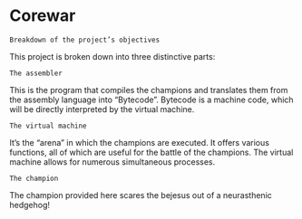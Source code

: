 # Corewar

    Breakdown of the project’s objectives
This project is broken down into three distinctive parts:

    The assembler 
This is the program that compiles the champions and translates
them from the assembly language into “Bytecode”. Bytecode
is a machine code, which will be directly interpreted by the virtual
machine.

    The virtual machine 
It’s the “arena” in which the champions are executed.
It offers various functions, all of which are useful for the battle of the champions.
The virtual machine allows for numerous simultaneous processes.

    The champion 
The champion provided here scares the bejesus out of a
neurasthenic hedgehog!
